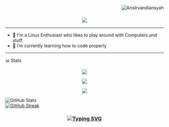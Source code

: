 <p align="right"> <img src="https://komarev.com/ghpvc/?username=arisirvandiansyah&label=Profile%20views&color=0e75b6&size=24&style=flat" alt="ArisIrvandiansyah" /> </p>

<h3 align="center">
  <img src="https://readme-typing-svg.herokuapp.com/?font=Righteous&size=35&center=true&vCenter=true&width=1600&height=70&duration=4000&lines=Hello+There!+I'm+Van+" />
</h3>

---

- 🔭 I'm a Linux Enthusiast who likes to play around with Computers and stuff.
- 🌱 I’m currently learning how to code properly
---

📊 Stats

<p align="center">
  <img src="http://github-profile-summary-cards.vercel.app/api/cards/profile-details?username=arisirvandiansyah&theme=tokyonight" />
</p>
<p align="center">
  <img src="http://github-profile-summary-cards.vercel.app/api/cards/stats?username=arisirvandiansyah&theme=tokyonight" />
</p>
<p align="center">
  <img src="https://github-readme-streak-stats.herokuapp.com?user=arisirvandiansyah&theme=tokyonight&hide_border=true&date_format=j%20M%5B%20Y%5D&card_width=480)](https://git.io/streak-stats" />
</p>

![GitHub Stats](http://github-profile-summary-cards.vercel.app/api/cards/stats?username=arisirvandiansyah&theme=tokyonight)  
[![GitHub Streak](https://github-readme-streak-stats.herokuapp.com?user=arisirvandiansyah&theme=tokyonight&hide_border=true&date_format=j%20M%5B%20Y%5D&card_width=480)](https://git.io/streak-stats)

<h3 align="center">
  
  [![Typing SVG](https://readme-typing-svg.herokuapp.com?font=Fantasque+Sans+Mono&weight=700&size=24&pause=1000&color=0e75b6&center=true&width=446&lines=Thank+you+for+visiting!+%F0%9F%91%8D)](https://git.io/typing-svg)

</h3>
